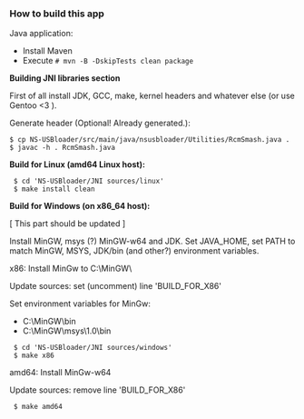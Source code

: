 ### How to build this app

Java application:
* Install Maven
* Execute 
`# mvn -B -DskipTests clean package`

**Building JNI libraries section**

First of all install JDK, GCC, make, kernel headers and whatever else (or use Gentoo <3 ).

Generate header (Optional! Already generated.):
```
$ cp NS-USBloader/src/main/java/nsusbloader/Utilities/RcmSmash.java .
$ javac -h . RcmSmash.java
```
**Build for Linux (amd64 Linux host):**
``` 
 $ cd 'NS-USBloader/JNI sources/linux'
 $ make install clean
```
**Build for Windows (on x86_64 host):**

[ This part should be updated ]

Install MinGW, msys (?) MinGW-w64 and JDK. Set JAVA_HOME, set PATH to match MinGW, MSYS, JDK/bin (and other?) environment variables.

x86: Install MinGw to C:\MinGW\

Update sources: set (uncomment) line 'BUILD_FOR_X86'

Set environment variables for MinGw:
* C:\MinGW\bin
* C:\MinGW\msys\1.0\bin
```
 $ cd 'NS-USBloader/JNI sources/windows'
 $ make x86
```

amd64: Install MinGw-w64

Update sources: remove line 'BUILD_FOR_X86'
```
 $ make amd64
```